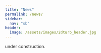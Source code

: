 ```yaml
---
title: "News"
permalink: /news/
sidebar:
  nav: "sb"
header:
  image: /assets/images/2dturb_header.jpg
---
```


under construction.
